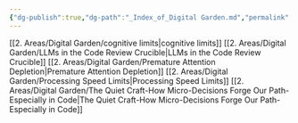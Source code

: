 ```yaml
---
{"dg-publish":true,"dg-path":"_Index_of_Digital Garden.md","permalink":"/index-of-digital-garden/","tags":["MOC","gardenEntry"]}
---
```



 [[2. Areas/Digital Garden/cognitive limits\|cognitive limits]]
 [[2. Areas/Digital Garden/LLMs in the Code Review Crucible\|LLMs in the Code Review Crucible]]
 [[2. Areas/Digital Garden/Premature Attention Depletion\|Premature Attention Depletion]]
 [[2. Areas/Digital Garden/Processing Speed Limits\|Processing Speed Limits]]
 [[2. Areas/Digital Garden/The Quiet Craft-How Micro-Decisions Forge Our Path-Especially in Code\|The Quiet Craft-How Micro-Decisions Forge Our Path-Especially in Code]]

